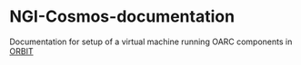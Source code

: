 # NGI-Cosmos-documentation
Documentation for setup of a virtual machine running OARC components in [ORBIT](https://www.orbit-lab.org/)
